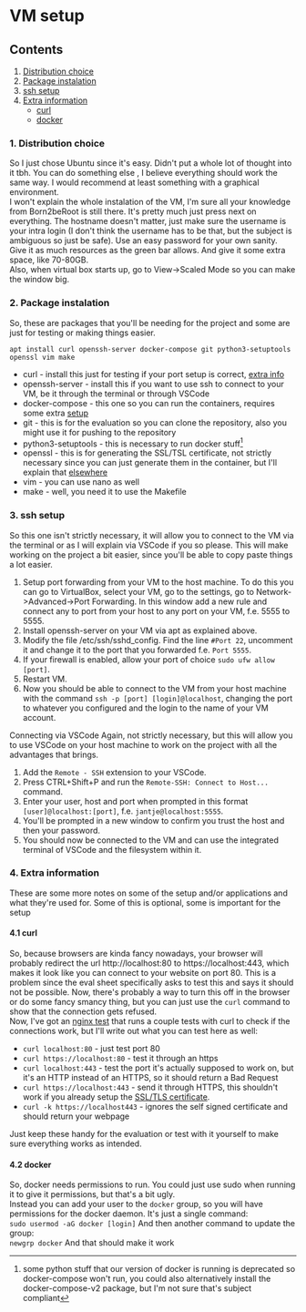 # VM setup

## Contents

1. [Distribution choice](#1.-distribution-choice)
2. [Package instalation](#2.-package-instalation)
3. [ssh setup](#3.-ssh-setup)
4. [Extra information](#4.-extra-information)
	- [curl](#4.1-curl)
	- [docker](#docker)

### 1. Distribution choice

So I just chose Ubuntu since it's easy. Didn't put a whole lot of thought into it tbh. You can do something else , I believe everything should work the same way. I would recommend at least something with a graphical environment.  
I won't explain the whole instalation of the VM, I'm sure all your knowledge from Born2beRoot is still there. It's pretty much just press next on everything. The hostname doesn't matter, just make sure the username is your intra login (I don't think the username has to be that, but the subject is ambiguous so just be safe).  Use an easy password for your own sanity.  
Give it as much resources as the green bar allows. And give it some extra space, like 70-80GB.  
Also, when virtual box starts up, go to View->Scaled Mode so you can make the window big.

### 2. Package instalation

So, these are packages that you'll be needing for the project and some are just for testing or making things easier.  
```
apt install curl openssh-server docker-compose git python3-setuptools openssl vim make
```
- curl - install this just for testing if your port setup is correct, [extra info](#curl)
- openssh-server - install this if you want to use ssh to connect to your VM, be it through the terminal or through VSCode
- docker-compose - this one so you can run the containers, requires some extra [setup](#docker)
- git - this is for the evaluation so you can clone the repository, also you might use it for pushing to the repository
- python3-setuptools - this is necessary to run docker stuff[^1]
- openssl - this is for generating the SSL/TSL certificate, not strictly necessary since you can just generate them in the container, but I'll explain that [elsewhere](./srcs/requirements/nginx/README.md#SSL/TLS-certificate)
- vim - you can use nano as well
- make - well, you need it to use the Makefile

### 3. ssh setup

So this one isn't strictly necessary, it will allow you to connect to the VM via the terminal or as I will explain via VSCode if you so please. This will make working on the project a bit easier, since you'll be able to copy paste things a lot easier.  

1. Setup port forwarding from your VM to the host machine. To do this you can go to VirtualBox, select your VM, go to the settings, go to Network->Advanced->Port Forwarding. In this window add a new rule and connect any to port from your host to any port on your VM, f.e. 5555 to 5555.
2. Install openssh-server on your VM via apt as explained above.
3. Modify the file /etc/ssh/sshd_config. Find the line `#Port 22`, uncomment it and change it to the port that you forwarded f.e. `Port 5555`.
4. If your firewall is enabled, allow your port of choice `sudo ufw allow [port]`.
5. Restart VM.
6. Now you should be able to connect to the VM from your host machine with the command `ssh -p [port] [login]@localhost`, changing the port to whatever you configured and the login to the name of your VM account.

Connecting via VSCode
Again, not strictly necessary, but this will allow you to use VSCode on your host machine to work on the project with all the advantages that brings.

1. Add the `Remote - SSH` extension to your VSCode.
2. Press CTRL+Shift+P and run the `Remote-SSH: Connect to Host...` command.
3. Enter your user, host and port when prompted in this format `[user]@localhost:[port]`, f.e. `jantje@localhost:5555`.
4. You'll be prompted in a new window to confirm you trust the host and then your password.
5. You should now be connected to the VM and can use the integrated terminal of VSCode and the filesystem within it.

### 4. Extra information

These are some more notes on some of the setup and/or applications and what they're used for. Some of this is optional, some is important for the setup

#### 4.1 curl

So, because browsers are kinda fancy nowadays, your browser will probably redirect the url http://localhost:80 to https://localhost:443, which makes it look like you can connect to your website on port 80. This is a problem since the eval sheet specifically asks to test this and says it should not be possible. Now, there's probably a way to turn this off in the browser or do some fancy smancy thing, but you can just use the `curl` command to show that the connection gets refused.  
Now, I've got an [nginx test](./nginxtest.sh) that runs a couple tests with curl to check if the connections work, but I'll write out what you can test here as well:  
- `curl localhost:80` - just test port 80
- `curl https://localhost:80` - test it through an https
- `curl localhost:443` - test the port it's actually supposed to work on, but it's an HTTP instead of an HTTPS, so it should return a Bad Request
- `curl https://localhost:443` - send it through HTTPS, this shouldn't work if you already setup the [SSL/TLS certificate](./srcs/requirements/nginx/README.md#SSL/TLS-certificate).
- `curl -k https://localhost443` - ignores the self signed certificate and should return your webpage

Just keep these handy for the evaluation or test with it yourself to make sure everything works as intended.

#### 4.2 docker

So, docker needs permissions to run. You could just use sudo when running it to give it permissions, but that's a bit ugly.  
Instead you can add your user to the `docker` group, so you will have permissions for the docker daemon. It's just a single command:  
`sudo usermod -aG docker [login]`
And then another command to update the group:  
`newgrp docker`
And that should make it work


[^1]: some python stuff that our version of docker is running is deprecated so docker-compose won't run, you could also alternatively install the docker-compose-v2 package, but I'm not sure that's subject compliant